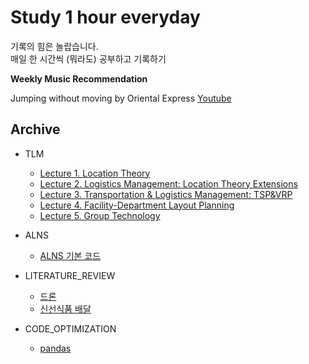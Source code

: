 # Study 1 hour everyday
기록의 힘은 놀랍습니다.  
매일 한 시간씩 (뭐라도) 공부하고 기록하기

**Weekly Music Recommendation**  

Jumping without moving by Oriental Express [Youtube](https://youtu.be/HR3-GQxGlJE?si=0bxps3VzIa4VH08z)




## Archive

* TLM
    * [Lecture 1. Location Theory](https://github.com/DonghoonKwon/oneHour_study/blob/main/TLM/TLM-lecture1-23R2.md)
    * [Lecture 2. Logistics Management: Location Theory Extensions](https://github.com/DonghoonKwon/oneHour_study/blob/main/TLM/TLM-lecture2-23R2.md)
    * [Lecture 3. Transportation & Logistics Management: TSP&VRP](https://github.com/DonghoonKwon/oneHour_study/blob/main/TLM/TLM-lecture3-23R2.md)
    * [Lecture 4. Facility-Department Layout Planning](https://github.com/DonghoonKwon/oneHour_study/blob/main/TLM/TLM-lecture4-23R2.md)
    * [Lecture 5. Group Technology](https://github.com/DonghoonKwon/oneHour_study/blob/main/TLM/TLM-lecture5-23R2.md)

* ALNS
    * [ALNS 기본 코드](https://github.com/N-Wouda/ALNS)

* LITERATURE_REVIEW
    * [드론](https://github.com/DonghoonKwon/oneHour_study/blob/main/LITERATURE_REVIEW/001_drone.md)
    * [신선식품 배달](https://github.com/DonghoonKwon/oneHour_study/blob/main/LITERATURE_REVIEW/002_pershable_food_delivery.md)

* CODE_OPTIMIZATION
    * [pandas](https://github.com/DonghoonKwon/oneHour_study/blob/main/CODE_OPTIMIZATION)